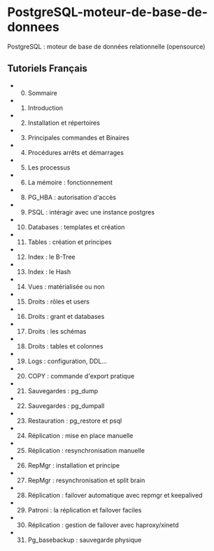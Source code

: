 # PostgreSQL-moteur-de-base-de-donnees
PostgreSQL : moteur de base de données relationnelle (opensource)


## Tutoriels Français

- 0.  Sommaire

- 1.  Introduction

- 2.  Installation et répertoires

- 3.  Principales commandes et Binaires

- 4.  Procédures arrêts et démarrages

- 5.  Les processus

- 6.  La mémoire : fonctionnement

- 8.  PG_HBA : autorisation d'accès

- 9.  PSQL : intéragir avec une instance postgres

- 10.  Databases : templates et création

- 11.  Tables : création et principes

- 12.  Index : le B-Tree

- 13.  Index : le Hash

- 14.  Vues : matérialisée ou non

- 15.  Droits : rôles et users

- 16.  Droits : grant et databases

- 17.  Droits : les schémas

- 18.  Droits : tables et colonnes

- 19.  Logs : configuration, DDL...

- 20.  COPY : commande d'export pratique

- 21.  Sauvegardes : pg_dump

- 22.  Sauvegardes : pg_dumpall

- 23.  Restauration : pg_restore et psql

- 24.  Réplication : mise en place manuelle

- 25.  Réplication : resynchronisation manuelle

- 26.  RepMgr : installation et principe

- 27.  RepMgr : resynchronisation et split brain

- 28.  Réplication : failover automatique avec repmgr et keepalived

- 29.  Patroni : la réplication et failover faciles

- 30.  Réplication : gestion de failover avec haproxy/xinetd

- 31.  Pg_basebackup : sauvegarde physique

